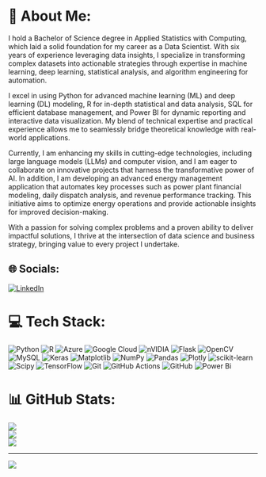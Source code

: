 # 💫 About Me:
I hold a Bachelor of Science degree in Applied Statistics with Computing, which laid a solid foundation for my career as a Data Scientist. With six years of experience leveraging data insights, I specialize in transforming complex datasets into actionable strategies through expertise in machine learning, deep learning, statistical analysis, and algorithm engineering for automation.

I excel in using Python for advanced machine learning (ML) and deep learning (DL) modeling, R for in-depth statistical and data analysis, SQL for efficient database management, and Power BI for dynamic reporting and interactive data visualization. My blend of technical expertise and practical experience allows me to seamlessly bridge theoretical knowledge with real-world applications.

Currently, I am enhancing my skills in cutting-edge technologies, including large language models (LLMs) and computer vision, and I am eager to collaborate on innovative projects that harness the transformative power of AI. In addition, I am developing an advanced energy management application that automates key processes such as power plant financial modeling, daily dispatch analysis, and revenue performance tracking. This initiative aims to optimize energy operations and provide actionable insights for improved decision-making.

With a passion for solving complex problems and a proven ability to deliver impactful solutions, I thrive at the intersection of data science and business strategy, bringing value to every project I undertake.


## 🌐 Socials:
[![LinkedIn](https://img.shields.io/badge/LinkedIn-%230077B5.svg?logo=linkedin&logoColor=white)](https://linkedin.com/in/https://www.linkedin.com/in/alex-wanjai-048211269/) 

# 💻 Tech Stack:
![Python](https://img.shields.io/badge/python-3670A0?style=for-the-badge&logo=python&logoColor=ffdd54) ![R](https://img.shields.io/badge/r-%23276DC3.svg?style=for-the-badge&logo=r&logoColor=white) ![Azure](https://img.shields.io/badge/azure-%230072C6.svg?style=for-the-badge&logo=microsoftazure&logoColor=white) ![Google Cloud](https://img.shields.io/badge/GoogleCloud-%234285F4.svg?style=for-the-badge&logo=google-cloud&logoColor=white) ![nVIDIA](https://img.shields.io/badge/cuda-000000.svg?style=for-the-badge&logo=nVIDIA&logoColor=green) ![Flask](https://img.shields.io/badge/flask-%23000.svg?style=for-the-badge&logo=flask&logoColor=white) ![OpenCV](https://img.shields.io/badge/opencv-%23white.svg?style=for-the-badge&logo=opencv&logoColor=white) ![MySQL](https://img.shields.io/badge/mysql-4479A1.svg?style=for-the-badge&logo=mysql&logoColor=white) ![Keras](https://img.shields.io/badge/Keras-%23D00000.svg?style=for-the-badge&logo=Keras&logoColor=white) ![Matplotlib](https://img.shields.io/badge/Matplotlib-%23ffffff.svg?style=for-the-badge&logo=Matplotlib&logoColor=black) ![NumPy](https://img.shields.io/badge/numpy-%23013243.svg?style=for-the-badge&logo=numpy&logoColor=white) ![Pandas](https://img.shields.io/badge/pandas-%23150458.svg?style=for-the-badge&logo=pandas&logoColor=white) ![Plotly](https://img.shields.io/badge/Plotly-%233F4F75.svg?style=for-the-badge&logo=plotly&logoColor=white) ![scikit-learn](https://img.shields.io/badge/scikit--learn-%23F7931E.svg?style=for-the-badge&logo=scikit-learn&logoColor=white) ![Scipy](https://img.shields.io/badge/SciPy-%230C55A5.svg?style=for-the-badge&logo=scipy&logoColor=%white) ![TensorFlow](https://img.shields.io/badge/TensorFlow-%23FF6F00.svg?style=for-the-badge&logo=TensorFlow&logoColor=white) ![Git](https://img.shields.io/badge/git-%23F05033.svg?style=for-the-badge&logo=git&logoColor=white) ![GitHub Actions](https://img.shields.io/badge/github%20actions-%232671E5.svg?style=for-the-badge&logo=githubactions&logoColor=white) ![GitHub](https://img.shields.io/badge/github-%23121011.svg?style=for-the-badge&logo=github&logoColor=white) ![Power Bi](https://img.shields.io/badge/power_bi-F2C811?style=for-the-badge&logo=powerbi&logoColor=black)
# 📊 GitHub Stats:
![](https://github-readme-stats.vercel.app/api?username=AlexGit-05&theme=dark&hide_border=false&include_all_commits=false&count_private=false)<br/>
![](https://github-readme-streak-stats.herokuapp.com/?user=AlexGit-05&theme=dark&hide_border=false)<br/>
![](https://github-readme-stats.vercel.app/api/top-langs/?username=AlexGit-05&theme=dark&hide_border=false&include_all_commits=false&count_private=false&layout=compact)

---
[![](https://visitcount.itsvg.in/api?id=AlexGit-05&icon=0&color=0)](https://visitcount.itsvg.in)

<!-- Proudly created with GPRM ( https://gprm.itsvg.in ) -->
